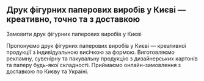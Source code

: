 ## Друк фігурних паперових виробів у Києві — креативно, точно та з доставкою
Замовити друк фігурних паперових виробів у Києві

Пропонуємо друк фігурних паперових виробів у Києві — креативної продукції з індивідуальною висічкою за формою. Виготовляємо рекламну, сувенірну та пакувальну продукцію з дизайнерських картонів та паперу будь-якої складності. Приймаємо онлайн-замовлення з доставкою по Києву та Україні.